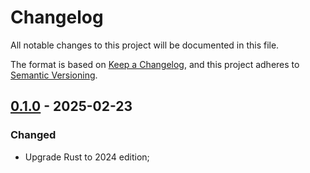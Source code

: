 # Changelog

All notable changes to this project will be documented in this file.

The format is based on [Keep a Changelog](https://keepachangelog.com/en/1.1.0/),
and this project adheres to [Semantic Versioning](https://semver.org/spec/v2.0.0.html).

## [0.1.0] - 2025-02-23

### Changed

- Upgrade Rust to 2024 edition;

[0.1.0]: https://github.com/YdrMaster/context-spore/releases/tag/v0.1.0
